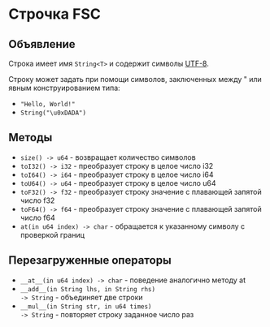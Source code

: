# Строчка FSC

## Объявление

Строка имеет имя <code class="language-Swift">String\<T\></code> и содержит символы [UTF-8](https://ru.wikipedia.org/wiki/UTF-8).


Строку может задать при помощи символов, заключенных между " или явным конструированием типа: <br />
- <code class="language-Swift">"Hello, World!"</code> <br />
- <code class="language-Swift">String("\u0xDADA")</code>


## Методы

- <code class="language-Swift">size() -> u64</code> - возвращает количество символов 
- <code class="language-Swift">toI32() -> i32</code> - преобразует строку в целое число i32
- <code class="language-Swift">toI64() -> i64</code> - преобразует строку в целое число i64
- <code class="language-Swift">toU64() -> u64</code> - преобразует строку в целое число u64
- <code class="language-Swift">toF32() -> f32</code> - преобразует строку значение с плавающей запятой число f32
- <code class="language-Swift">toF64() -> f64</code> - преобразует строку значение с плавающей запятой число f64
- <code class="language-Swift">at(in u64 index) -> char</code> - обращается к указанному символу с проверкой границ 

## Перезагруженные операторы

- <code class="language-Swift">\_\_at\_\_(in u64 index) -> char</code> - поведение аналогично методу at
- <code class="language-Swift">\_\_add\_\_(in String lhs, in String rhs) -> String</code> - объединяет две строки
- <code class="language-Swift">\_\_mul\_\_(in String str, in u64 times) -> String</code> - повторяет строку заданное число раз
